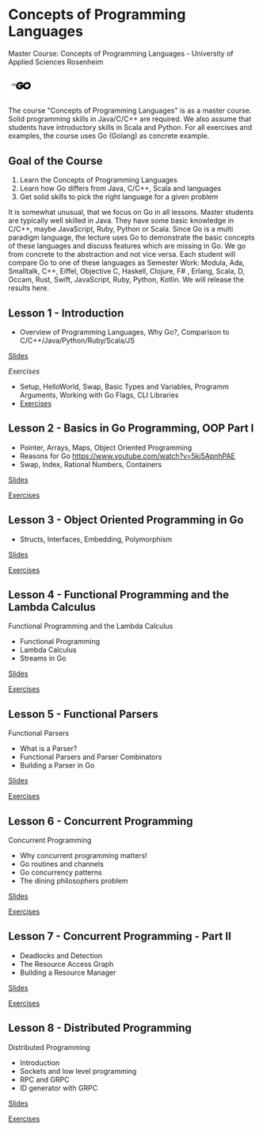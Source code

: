 # Concepts of Programming Languages
Master Course: Concepts of Programming Languages - University of Applied Sciences Rosenheim

<img src="docs/img/go.png" width="10%">

The course "Concepts of Programming Languages" is as a master course. Solid programming skills in Java/C/C++ are required. We also assume that students have introductory skills in Scala and Python. For all exercises and examples, the course uses Go (Golang) as concrete example.

## Goal of the Course

1. Learn the Concepts of Programming Languages
2. Learn how Go differs from Java, C/C++, Scala and languages
3. Get solid skills to pick the right language for a given problem

It is somewhat unusual, that we focus on Go in all lessons. Master students are typically well skilled in Java. They
have some basic knowledge in C/C++, maybe JavaScript, Ruby, Python or Scala. Since Go is a multi paradigm language, the lecture uses Go to demonstrate the basic concepts of these languages and discuss features which are missing in Go. 
We go from concrete to the abstraction and not vice versa.
Each student will compare Go to one of these languages as Semester Work: Modula, Ada, Smalltalk, C++, Eiffel, Objective C, Haskell, Clojure, F# , Erlang, Scala, D, Occam, Rust, Swift, JavaScript, Ruby, Python, Kotlin.
We will release the results here. 

## Lesson 1 - Introduction

- Overview of Programming Languages, Why Go?, Comparison to C/C++/Java/Python/Ruby/Scala/JS

[Slides](docs/01-Introduction%20to%20Golang.pdf)

*Exercises*
- Setup, HelloWorld, Swap, Basic Types and Variables, Programm Arguments, Working with Go Flags, CLI Libraries 
- [Exercises](docs/exercises/Exercise1.md)

## Lesson 2 - Basics in Go Programming, OOP Part I

- Pointer, Arrays, Maps, Object Oriented Programming
- Reasons for Go https://www.youtube.com/watch?v=5kj5ApnhPAE
- Swap, Index, Rational Numbers, Containers

[Slides](docs/02-Go-Programming.pdf)

[Exercises](docs/exercises/Exercise2.md)

## Lesson 3 - Object Oriented Programming in Go

- Structs, Interfaces, Embedding, Polymorphism

[Slides](docs/03-Go-Programming.pdf)

[Exercises](docs/exercises/Exercise3.md)

## Lesson 4 - Functional Programming and the Lambda Calculus
Functional Programming and the Lambda Calculus
- Functional Programming
- Lambda Calculus
- Streams in Go

[Slides](docs/04-Functional-Programming.pdf)

[Exercises](docs/exercises/Exercise4.md)

## Lesson 5 - Functional Parsers
Functional Parsers
- What is a Parser?
- Functional Parsers and Parser Combinators
- Building a Parser in Go

[Slides](docs/05-Parser-Combinators.pdf)

[Exercises](docs/exercises/Exercise5.md)


## Lesson 6 - Concurrent Programming
Concurrent Programming
- Why concurrent programming matters!
- Go routines and channels
- Go concurrency patterns
- The dining philosophers problem

[Slides](docs/06-Concurrent-Programming.pdf)

[Exercises](docs/exercises/Exercise6.md)

## Lesson 7 - Concurrent Programming - Part II
- Deadlocks and Detection
- The Resource Access Graph
- Building a Resource Manager

[Slides](docs/07-Concurrent-Programming.pdf)

[Exercises](docs/exercises/Exercise7.md)

## Lesson 8 - Distributed Programming
Distributed Programming
- Introduction
- Sockets and low level programming
- RPC and GRPC
- ID generator with GRPC 

[Slides](docs/08-Distributed-Programming.pdf)

[Exercises](docs/exercises/Exercise8.md)
